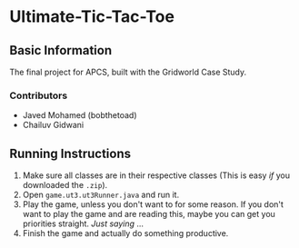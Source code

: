 Ultimate-Tic-Tac-Toe
====================

Basic Information
-----------------

The final project for APCS, built with the Gridworld Case Study.

### Contributors 

+ Javed Mohamed (bobthetoad)
+ Chailuv Gidwani

Running Instructions
--------------------

1. Make sure all classes are in their respective classes (This is easy *if* you downloaded the `.zip`).
2. Open `game.ut3.ut3Runner.java` and run it.
3. Play the game, unless you don't want to for some reason. If you don't want to play the game and are reading this, maybe you can get you priorities straight. *Just saying* ...
4. Finish the game and actually do something productive.
